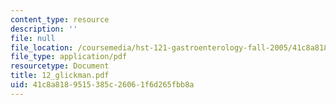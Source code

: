 ```yaml
---
content_type: resource
description: ''
file: null
file_location: /coursemedia/hst-121-gastroenterology-fall-2005/41c8a8189515385c26061f6d265fbb8a_12_glickman.pdf
file_type: application/pdf
resourcetype: Document
title: 12_glickman.pdf
uid: 41c8a818-9515-385c-2606-1f6d265fbb8a
---
```

